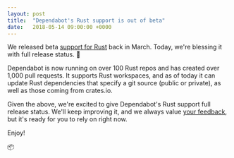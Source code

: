 ```yaml
---
layout: post
title:  "Dependabot's Rust support is out of beta"
date:   2018-05-14 09:00:00 +0000
---
```


We released beta [support for Rust][release-post] back in March. Today,
we're blessing it with full release status. 🎉

Dependabot is now running on over 100 Rust repos and has created over 1,000 pull
requests. It supports Rust workspaces, and as of today it can update Rust
dependencies that specify a git source (public or private), as well as those
coming from crates.io.

Given the above, we're excited to give Dependabot's Rust support full
release status. We'll keep improving it, and we always value
[your feedback][feedback-link], but it's ready for you to rely on right now.

Enjoy!

📦

[release-post]: rust-support
[feedback-link]: https://github.com/dependabot/feedback
